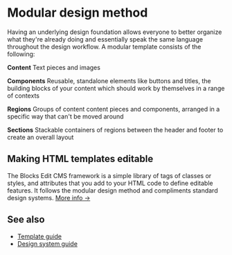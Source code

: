 # Modular design method

Having an underlying design foundation allows everyone to better organize what they're already doing and essentially speak the same language throughout the design workflow. A modular template consists of the following:

**Content**
Text pieces and images

**Components**
Reusable, standalone elements like buttons and titles, the building blocks of your content which should work by themselves in a range of contexts

**Regions**
Groups of content content pieces and components, arranged in a specific way that can't be moved around

**Sections**
Stackable containers of regions between the header and footer to create an overall layout

## Making HTML templates editable

The Blocks Edit CMS framework is a simple library of tags of classes or styles, and attributes that you add to your HTML code to define editable features. It follows the modular design method and compliments standard design systems. [More info →](https://blocksedit.com/developer/)

## See also
- [Template guide](https://blocksedit.com/email-template-guide/)
- [Design system guide](https://blocksedit.com/email-design-system/)